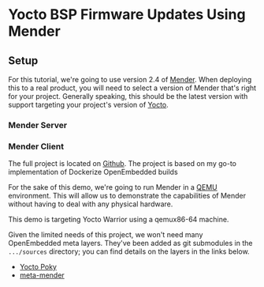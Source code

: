 # Yocto BSP Firmware Updates Using Mender

## Setup

For this tutorial, we're going to use version 2.4 of [Mender](https://docs.mender.io/2.4).  When deploying this to a real product, you will need to select a version of Mender that's right for your project.  Generally speaking, this should be the latest version with support targeting your project's version of [Yocto](https://wiki.yoctoproject.org/wiki/Releases).

### Mender Server

### Mender Client

The full project is located on [Github](https://github.com/PseudoDesign/mender-demo).  The project is based on my go-to implementation of Dockerize OpenEmbedded builds

For the sake of this demo, we're going to run Mender in a [QEMU](https://www.qemu.org/) environment.  This will allow us to demonstrate the capabilities of Mender without having to deal with any physical hardware.  

This demo is targeting Yocto Warrior using a qemux86-64 machine.

Given the limited needs of this project, we won't need many OpenEmbedded meta layers.  They've been added as git submodules in the `.../sources` directory; you can find details on the layers in the links below.

* [Yocto Poky](https://www.yoctoproject.org/software-item/poky/)
* [meta-mender](https://github.com/mendersoftware/meta-mender/tree/warrior)

